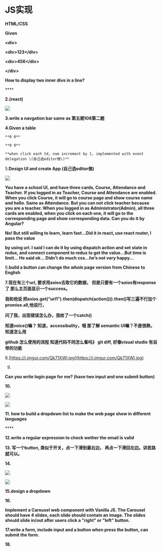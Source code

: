 # JS实现

**HTML/CSS**

**Given**

**&lt;div&gt;**

 **&lt;div&gt;123&lt;/div&gt;**

 **&lt;div&gt;456&lt;/div&gt;**

**&lt;/div&gt;**

**How to display two inner divs in a line?**

\*\*\*\*

**2.\(react\)**

![](https://lh4.googleusercontent.com/ZRRL1I91R3ULd3qwgO-nsProOyH9oadFOjX4LQobJy-0-GoI7pozlPpH-rrbkaoKYQVWlu2PxGrJ_YIqTStdJlhfbPmTnbEo8Zxm586CnGiRk20cImUpU0Huty8IfJQqo4BcpOT7)

**3.write a navgation bar same as 第五期108第二题**

**4.Given a table**

    **0 0**

    **0 0**

    **when click each td, num increment by 1, implemented with event delegation \(自己选editor做\)**  


5.**Design UI and create App \(自己选editor做\)**

![](https://lh5.googleusercontent.com/OnqnAbKi1eeyhxj0eDGI8YVhr0zSFCCssRNveHaWQkoF8lkg_KpJ2ha8rjGB8nEiiP7auQZzECwhSQeSlFSMw9VE9ksniVfrAnt9J6IWT03MMXUDOX6yZPIDiOR7kj4Ru5l4juaV)

  **You have a school UI, and have three cards, Course, Attendance and Teacher. If you logged in as  Teacher, Course and Attendance are enabled. When you click Course, it will go to course page and show course name and hello. Same as Attendance. But you can not click teacher because you are a teacher. When you logged in as Administrator\(Admin\), all three cards are enabled, when you click on each one, it will go to the corresponding page and show corresponding data. Can you do it by Angular?**    


**No! But still willing to learn, learn fast...Did it in react, use react router, I pass the value** 

**by using url. I said I can do it by using dispatch action and set state in redux, and connect component to redux to get the value…But time is limit... He said ok... Didn’t do much css...he’s not very happy...**  


6.**build a  button can change the whole page version from Chinese to English**

**7.现在有三个url, 要求用axios去取它的数据， 但是只要有一个axios有response了 那么主页面显示一个success。**

**我和他说 把axios.get\(“url1”\).then\(dispatch\(action\(\)\)\).then\(\)写三遍不行加个promise.all,他说行，**

**问了我，出现错误怎么办，我给了一个catch\(\)**

**知道voice\(\)嘛？ 知道，accessibality，哦 那了解 semantic UI嘛？不是很熟，知道怎么用**

**github 怎么使用的流程 知道代码不同怎么看吗》 git diff,  好像visual studio 有自带的功能**  


8.[https://i.imgur.com/Qk71XWl.jpg](https://i.imgur.com/Qk71XWl.jpg)

9.  
**Can you write login page for me? \(have two input and one submit button\)**

**10.**

![](https://lh5.googleusercontent.com/Vh1e6oMyGeVGFWJ1-MqE-fyWG0n92Q8_8sc4Db5f5CJtnKmoIOmxkVh5X3ilPFRGWSlM1V-C0-xEK-9ez6IcrvtsN_ElWaaxeZ-UqHVyfyHWOJ1LuDMUrboJimeEWnQ5DPSDn6Vk)



![](https://lh5.googleusercontent.com/wo3SE_mhpFQuu5C29Y-njCyJZL6TSJScujcIFngWiIijivCFXvVzmh6Bh8GeoU2PUCyUdKJXpvmi8WzvciiiR465CmsPOLEqk-r1mnu0qdI1_owgf7FtIKZIsHicy5MdSKpiL9hx)



**11. how to build a dropdown list to make the web page show in different languages**

\*\*\*\*

**12.write a regular expression to check wether the email is valid**

**13. 写一个button, 类似于开关，点一下滑到最右边， 再点一下滑回左边。讲思路就可以。**

**14.**

![](https://lh4.googleusercontent.com/zyBys1m3fd4RgXSGJAs074t6lY0OVUKQFOcvzE0ORBm0qWDI_8FfagseCng4I5Y9usIORqQtyrE7EeCKGt-ITvlMEkFfrBSLYcSk0fItFNvLNZWy0G6-wNV3B6Xa2GCEhXXjQxts)

![](https://lh4.googleusercontent.com/ZQ5JHcsrp3h-XFoUFpwnXi3Ts5Bdyc1ChwBtjmZ-nZ_gP2-CurUZwnYQzrPU7VY3KNjjV3bp7vkwStDtOQ6B15gozWxkrLpqKnTe1Pdm9Fs_yIzF930sniBxA-DPBYP0GZhJbr_n)

**15.design a dropdown**

**16.**

**Implement a Carousel web component with Vanilla JS. The Carousel should have 4 slides, each slide should contain an image. The slides should slide in/out after users click a "right" or "left" button.**  


**17.write a form, include input and a button when press the button, can submit the form.**

**18.**

  


  


